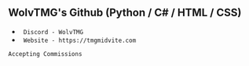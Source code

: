 ## WolvTMG's Github (Python / C# / HTML / CSS)

* ` Discord - WolvTMG`
* ` Website - https://tmgmidvite.com`

```sh-session
Accepting Commissions
```
